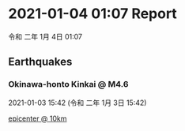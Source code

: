# 2021-01-04 01:07 Report
令和 二年 1月 4日 01:07

## Earthquakes
### Okinawa-honto Kinkai @ M4.6
2021-01-03 15:42 (令和 二年 1月 3日 15:42)
  
[epicenter @ 10km](https://www.google.com/maps/place/26°00'00%22+128°42'00%22/@26,128.7,17z/data=!3m1!4b1!4m5!3m4!1s0x0:0x0!8m2!3d26!4d128.7)